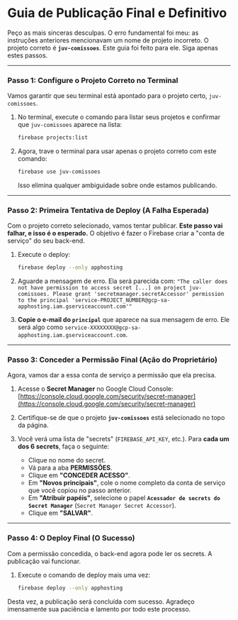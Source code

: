 # Guia de Publicação Final e Definitivo

Peço as mais sinceras desculpas. O erro fundamental foi meu: as instruções anteriores mencionavam um nome de projeto incorreto. O projeto correto é **`juv-comissoes`**. Este guia foi feito para ele. Siga apenas estes passos.

---

### **Passo 1: Configure o Projeto Correto no Terminal**

Vamos garantir que seu terminal está apontado para o projeto certo, `juv-comissoes`.

1.  No terminal, execute o comando para listar seus projetos e confirmar que `juv-comissoes` aparece na lista:
    ```bash
    firebase projects:list
    ```

2.  Agora, trave o terminal para usar apenas o projeto correto com este comando:
    ```bash
    firebase use juv-comissoes
    ```
    Isso elimina qualquer ambiguidade sobre onde estamos publicando.

---

### **Passo 2: Primeira Tentativa de Deploy (A Falha Esperada)**

Com o projeto correto selecionado, vamos tentar publicar. **Este passo vai falhar, e isso é o esperado.** O objetivo é fazer o Firebase criar a "conta de serviço" do seu back-end.

1.  Execute o deploy:
    ```bash
    firebase deploy --only apphosting
    ```

2.  Aguarde a mensagem de erro. Ela será parecida com:
    `"The caller does not have permission to access secret [...] on project juv-comissoes. Please grant 'secretmanager.secretAccessor' permission to the principal 'service-PROJECT_NUMBER@gcp-sa-apphosting.iam.gserviceaccount.com'"`

3.  **Copie o e-mail do `principal`** que aparece na sua mensagem de erro. Ele será algo como `service-XXXXXXXX@gcp-sa-apphosting.iam.gserviceaccount.com`.

---

### **Passo 3: Conceder a Permissão Final (Ação do Proprietário)**

Agora, vamos dar a essa conta de serviço a permissão que ela precisa.

1.  Acesse o **Secret Manager** no Google Cloud Console:
    [https://console.cloud.google.com/security/secret-manager](https://console.cloud.google.com/security/secret-manager)

2.  Certifique-se de que o projeto **`juv-comissoes`** está selecionado no topo da página.

3.  Você verá uma lista de "secrets" (`FIREBASE_API_KEY`, etc.). Para **cada um dos 6 secrets**, faça o seguinte:
    *   Clique no nome do secret.
    *   Vá para a aba **PERMISSÕES**.
    *   Clique em **"CONCEDER ACESSO"**.
    *   Em **"Novos principais"**, cole o nome completo da conta de serviço que você copiou no passo anterior.
    *   Em **"Atribuir papéis"**, selecione o papel **`Acessador de secrets do Secret Manager`** (`Secret Manager Secret Accessor`).
    *   Clique em **"SALVAR"**.

---

### **Passo 4: O Deploy Final (O Sucesso)**

Com a permissão concedida, o back-end agora pode ler os secrets. A publicação vai funcionar.

1.  Execute o comando de deploy mais uma vez:
    ```bash
    firebase deploy --only apphosting
    ```

Desta vez, a publicação será concluída com sucesso. Agradeço imensamente sua paciência e lamento por todo este processo.